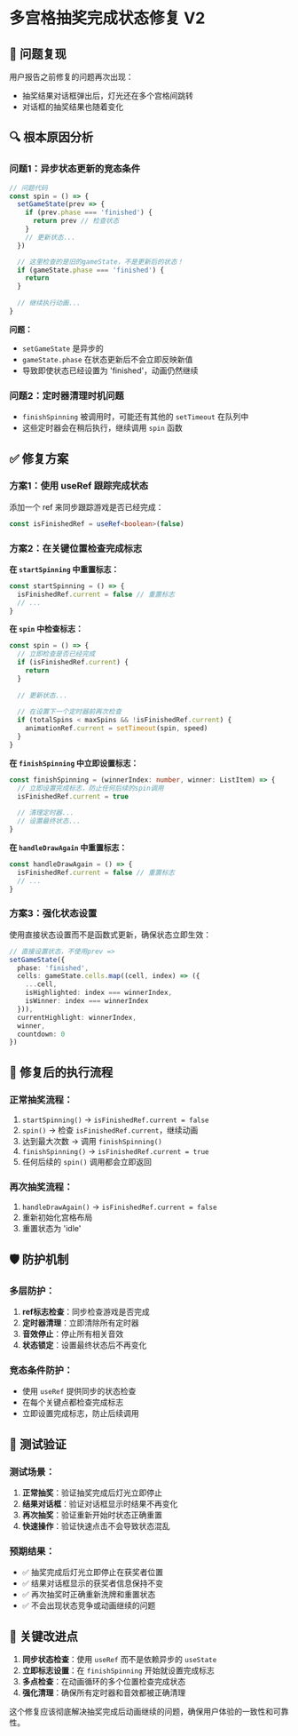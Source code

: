 # 多宫格抽奖完成状态修复 V2

## 🐛 问题复现

用户报告之前修复的问题再次出现：
- 抽奖结果对话框弹出后，灯光还在多个宫格间跳转
- 对话框的抽奖结果也随着变化

## 🔍 根本原因分析

### 问题1：异步状态更新的竞态条件
```typescript
// 问题代码
const spin = () => {
  setGameState(prev => {
    if (prev.phase === 'finished') {
      return prev // 检查状态
    }
    // 更新状态...
  })

  // 这里检查的是旧的gameState，不是更新后的状态！
  if (gameState.phase === 'finished') {
    return
  }
  
  // 继续执行动画...
}
```

**问题：**
- `setGameState` 是异步的
- `gameState.phase` 在状态更新后不会立即反映新值
- 导致即使状态已经设置为 'finished'，动画仍然继续

### 问题2：定时器清理时机问题
- `finishSpinning` 被调用时，可能还有其他的 `setTimeout` 在队列中
- 这些定时器会在稍后执行，继续调用 `spin` 函数

## ✅ 修复方案

### 方案1：使用 useRef 跟踪完成状态

添加一个 ref 来同步跟踪游戏是否已经完成：

```typescript
const isFinishedRef = useRef<boolean>(false)
```

### 方案2：在关键位置检查完成标志

**在 `startSpinning` 中重置标志：**
```typescript
const startSpinning = () => {
  isFinishedRef.current = false // 重置标志
  // ...
}
```

**在 `spin` 中检查标志：**
```typescript
const spin = () => {
  // 立即检查是否已经完成
  if (isFinishedRef.current) {
    return
  }
  
  // 更新状态...
  
  // 在设置下一个定时器前再次检查
  if (totalSpins < maxSpins && !isFinishedRef.current) {
    animationRef.current = setTimeout(spin, speed)
  }
}
```

**在 `finishSpinning` 中立即设置标志：**
```typescript
const finishSpinning = (winnerIndex: number, winner: ListItem) => {
  // 立即设置完成标志，防止任何后续的spin调用
  isFinishedRef.current = true
  
  // 清理定时器...
  // 设置最终状态...
}
```

**在 `handleDrawAgain` 中重置标志：**
```typescript
const handleDrawAgain = () => {
  isFinishedRef.current = false // 重置标志
  // ...
}
```

### 方案3：强化状态设置

使用直接状态设置而不是函数式更新，确保状态立即生效：

```typescript
// 直接设置状态，不使用prev => 
setGameState({
  phase: 'finished',
  cells: gameState.cells.map((cell, index) => ({
    ...cell,
    isHighlighted: index === winnerIndex,
    isWinner: index === winnerIndex
  })),
  currentHighlight: winnerIndex,
  winner,
  countdown: 0
})
```

## 🔧 修复后的执行流程

### 正常抽奖流程：
1. `startSpinning()` → `isFinishedRef.current = false`
2. `spin()` → 检查 `isFinishedRef.current`，继续动画
3. 达到最大次数 → 调用 `finishSpinning()`
4. `finishSpinning()` → `isFinishedRef.current = true`
5. 任何后续的 `spin()` 调用都会立即返回

### 再次抽奖流程：
1. `handleDrawAgain()` → `isFinishedRef.current = false`
2. 重新初始化宫格布局
3. 重置状态为 'idle'

## 🛡️ 防护机制

### 多层防护：
1. **ref标志检查**：同步检查游戏是否完成
2. **定时器清理**：立即清除所有定时器
3. **音效停止**：停止所有相关音效
4. **状态锁定**：设置最终状态后不再变化

### 竞态条件防护：
- 使用 `useRef` 提供同步的状态检查
- 在每个关键点都检查完成标志
- 立即设置完成标志，防止后续调用

## 🧪 测试验证

### 测试场景：
1. **正常抽奖**：验证抽奖完成后灯光立即停止
2. **结果对话框**：验证对话框显示时结果不再变化
3. **再次抽奖**：验证重新开始时状态正确重置
4. **快速操作**：验证快速点击不会导致状态混乱

### 预期结果：
- ✅ 抽奖完成后灯光立即停止在获奖者位置
- ✅ 结果对话框显示的获奖者信息保持不变
- ✅ 再次抽奖时正确重新洗牌和重置状态
- ✅ 不会出现状态竞争或动画继续的问题

## 📝 关键改进点

1. **同步状态检查**：使用 `useRef` 而不是依赖异步的 `useState`
2. **立即标志设置**：在 `finishSpinning` 开始就设置完成标志
3. **多点检查**：在动画循环的多个位置检查完成状态
4. **强化清理**：确保所有定时器和音效都被正确清理

这个修复应该彻底解决抽奖完成后动画继续的问题，确保用户体验的一致性和可靠性。